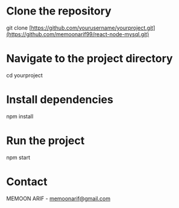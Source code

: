 # Clone the repository
git clone [https://github.com/yourusername/yourproject.git](https://github.com/memoonarif99/react-node-mysql.git)

# Navigate to the project directory
cd yourproject

# Install dependencies
npm install

# Run the project
npm start

# Contact
MEMOON ARIF - memoonarif@gmail.com
